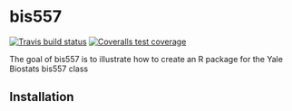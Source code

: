 
<!-- README.md is generated from README.Rmd. Please edit that file -->

# bis557

<!-- badges: start -->

[![Travis build
status](https://travis-ci.com/JustinaTse/bis557.svg?branch=master)](https://travis-ci.com/JustinaTse/bis557)
[![Coveralls test
coverage](https://coveralls.io/repos/github/JustinaTse/bis557/badge.svg)](https://coveralls.io/r/JustinaTse/bis557?branch=master)
<!-- badges: end -->

The goal of bis557 is to illustrate how to create an R package for the
Yale Biostats bis557 class

## Installation
